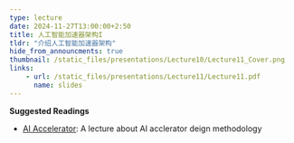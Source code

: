 ```yaml
---
type: lecture
date: 2024-11-27T13:00:00+2:50
title: 人工智能加速器架构I
tldr: "介绍人工智能加速器架构"
hide_from_announcments: true
thumbnail: /static_files/presentations/Lecture10/Lecture11_Cover.png
links:    
    - url: /static_files/presentations/Lecture11/Lecture11.pdf
      name: slides
---
```


**Suggested Readings**
- [AI Accelerator](https://www.youtube.com/watch?v=IXp5KMVZRqY): A lecture about AI acclerator deign methodology